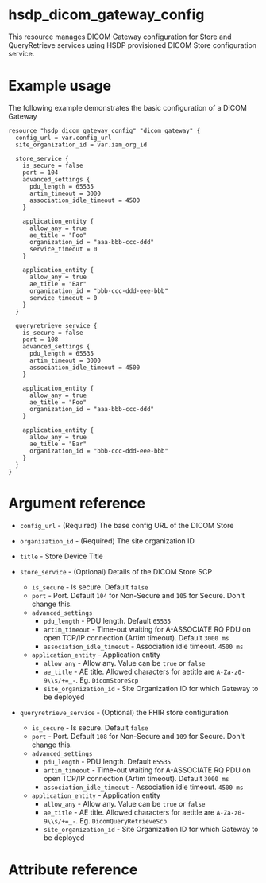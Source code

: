 # hsdp_dicom_gateway_config
This resource manages DICOM Gateway configuration for Store and QueryRetrieve services using HSDP provisioned DICOM Store configuration service.

# Example usage
The following example demonstrates the basic configuration of a DICOM Gateway

```hcl
resource "hsdp_dicom_gateway_config" "dicom_gateway" {
  config_url = var.config_url
  site_organization_id = var.iam_org_id
  
  store_service {
    is_secure = false
    port = 104
    advanced_settings {
      pdu_length = 65535
      artim_timeout = 3000
      association_idle_timeout = 4500
    }
    
    application_entity {
      allow_any = true
      ae_title = "Foo"
      organization_id = "aaa-bbb-ccc-ddd"
      service_timeout = 0
    }

    application_entity {
      allow_any = true
      ae_title = "Bar"
      organization_id = "bbb-ccc-ddd-eee-bbb"
      service_timeout = 0
    }
  }

  queryretrieve_service {
    is_secure = false
    port = 108
    advanced_settings {
      pdu_length = 65535
      artim_timeout = 3000
      association_idle_timeout = 4500
    }
    
    application_entity {
      allow_any = true
      ae_title = "Foo"
      organization_id = "aaa-bbb-ccc-ddd"
    }

    application_entity {
      allow_any = true
      ae_title = "Bar"
      organization_id = "bbb-ccc-ddd-eee-bbb"
    }
  }
}
```

# Argument reference

* `config_url` - (Required) The base config URL of the DICOM Store
* `organization_id` - (Required) The site organization ID
* `title` - Store Device Title
* `store_service` - (Optional) Details of the DICOM Store SCP
  * `is_secure` - Is secure. Default `false`
  * `port` - Port. Default `104` for Non-Secure and `105` for Secure. Don't change this.
  * `advanced_settings`
    * `pdu_length` - PDU length. Default `65535`
    * `artim_timeout` - Time-out waiting for A-ASSOCIATE RQ PDU on open TCP/IP connection (Artim timeout). Default `3000 ms`
    * `association_idle_timeout` - Association idle timeout. `4500 ms`
  * `application_entity` - Application entity
    * `allow_any` - Allow any. Value can be `true` or `false`
    * `ae_title` - AE title. Allowed characters for aetitle are `A-Za-z0-9\\s/+=_-`. Eg. `DicomStoreScp`
    * `site_organization_id` - Site Organization ID for which Gateway to be deployed

* `queryretrieve_service` - (Optional) the FHIR store configuration
  * `is_secure` - Is secure. Default `false`
  * `port` - Port. Default `108` for Non-Secure and `109` for Secure. Don't change this.
  * `advanced_settings`
    * `pdu_length` - PDU length. Default `65535`
    * `artim_timeout` - Time-out waiting for A-ASSOCIATE RQ PDU on open TCP/IP connection (Artim timeout). Default `3000 ms`
    * `association_idle_timeout` - Association idle timeout. `4500 ms`
  * `application_entity` - Application entity
    * `allow_any` - Allow any. Value can be `true` or `false`
    * `ae_title` - AE title. Allowed characters for aetitle are `A-Za-z0-9\\s/+=_-`. Eg. `DicomQueryRetrieveScp`
    * `site_organization_id` - Site Organization ID for which Gateway to be deployed

# Attribute reference
